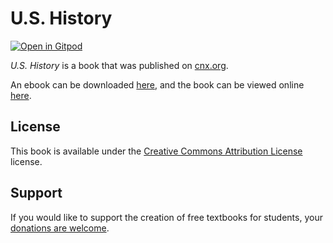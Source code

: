 # U.S. History

[![Open in Gitpod](https://gitpod.io/button/open-in-gitpod.svg)](https://gitpod.io/from-referrer/)

_U.S. History_ is a book that was published on [cnx.org](https://cnx.org/).

An ebook can be downloaded [here](https://github.com/cnx-user-books/cnxbook-u-s-history/releases/latest), and the book can be viewed online [here](https://github.com/cnx-user-books/cnxbook-u-s-history/releases/latest).

## License
This book is available under the [Creative Commons Attribution License](./LICENSE) license.

## Support
If you would like to support the creation of free textbooks for students, your [donations are welcome](https://riceconnect.rice.edu/donation/support-openstax-banner).
